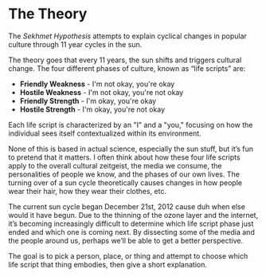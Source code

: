 <script lang="ts">
  import Divider from "$lib/components/Divider.svelte"
</script>

# The Theory

<Divider />

The _Sekhmet Hypothesis_ attempts to explain cyclical changes in popular culture through 11 year cycles in the sun.

The theory goes that every 11 years, the sun shifts and triggers cultural change. The four different phases of culture, known as “life scripts” are:

- **Friendly Weakness** - I'm not okay, you're okay
- **Hostile Weakness** - I'm not okay, you're not okay
- **Friendly Strength** - I'm okay, you're okay
- **Hostile Strength** - I'm okay, you're not okay

Each life script is characterized by an "I" and a "you," focusing on how the individual sees itself contextualized within its environment.

None of this is based in actual science, especially the sun stuff, but it’s fun to pretend that it matters. I often think about how these four life scripts apply to the overall cultural zeitgeist, the media we consume, the personalities of people we know, and the phases of our own lives. The turning over of a sun cycle theoretically causes changes in how people wear their hair, how they wear their clothes, etc.

The current sun cycle began December 21st, 2012 cause duh when else would it have begun. Due to the thinning of the ozone layer and the internet, it’s becoming increasingly difficult to determine which life script phase just ended and which one is coming next. By dissecting some of the media and the people around us, perhaps we’ll be able to get a better perspective.

The goal is to pick a person, place, or thing and attempt to choose which life script that thing embodies, then give a short explanation.
